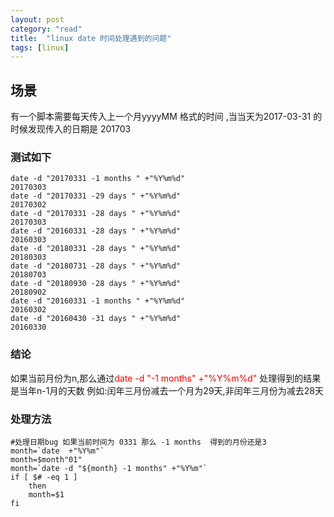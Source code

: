 ```yaml
---
layout: post
category: "read"
title:  "linux date 时间处理遇到的问题"
tags: [linux]
---
```


## 场景
有一个脚本需要每天传入上一个月yyyyMM 格式的时间 ,当当天为2017-03-31 的时候发现传入的日期是 201703
### 测试如下
```
date -d "20170331 -1 months " +"%Y%m%d"
20170303
date -d "20170331 -29 days " +"%Y%m%d"          
20170302
date -d "20170331 -28 days " +"%Y%m%d" 
20170303
date -d "20160331 -28 days " +"%Y%m%d"    
20160303
date -d "20180331 -28 days " +"%Y%m%d" 
20180303
date -d "20180731 -28 days " +"%Y%m%d" 
20180703
date -d "20180930 -28 days " +"%Y%m%d"  
20180902
date -d "20160331 -1 months " +"%Y%m%d"     
20160302
date -d "20160430 -31 days " +"%Y%m%d"     
20160330
```
### 结论
如果当前月份为n,那么通过<font color='red'>date -d "-1 months" +"%Y%m%d"</font> 处理得到的结果是当年n-1月的天数
例如:闰年三月份减去一个月为29天,非闰年三月份为减去28天

### 处理方法
```
#处理日期bug 如果当前时间为 0331 那么 -1 months  得到的月份还是3
month=`date  +"%Y%m"`
month=$month"01"
month=`date -d "${month} -1 months" +"%Y%m"`
if [ $# -eq 1 ]
	then
	month=$1
fi
```